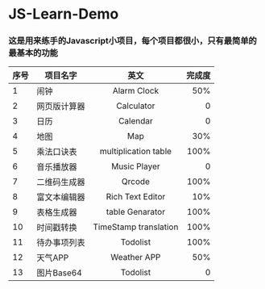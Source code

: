 # JS-Learn-Demo

### 这是用来练手的Javascript小项目，每个项目都很小，只有最简单的最基本的功能

| 序号 | 项目名字 | 英文 | 完成度 | 
| - | - | :-: | -: | 
| 1 | 闹钟 | Alarm Clock | 50% | 
| 2 | 网页版计算器 | Calculator | 0 |
| 3 | 日历 | Calendar |0 |
| 4 | 地图 | Map | 30% |
| 5 | 乘法口诀表 | multiplication table | 100% |
| 6 | 音乐播放器 | Music Player | 0 |
| 7 | 二维码生成器 | Qrcode | 100% |
| 8 | 富文本编辑器 | Rich Text Editor| 10% | 
| 9 | 表格生成器 | table Genarator | 100% |
| 10 | 时间戳转换 | TimeStamp translation | 100% |
| 11 | 待办事项列表 | Todolist | 100% |
| 12 | 天气APP | Weather APP | 50% |
| 13 | 图片Base64 | Todolist | 0 |